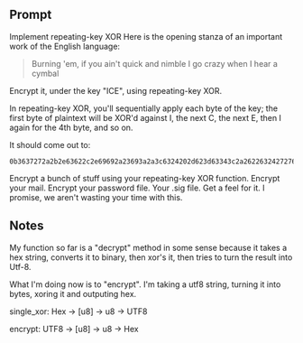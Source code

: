 
## Prompt

Implement repeating-key XOR
Here is the opening stanza of an important work of the English language:

> Burning 'em, if you ain't quick and nimble
> I go crazy when I hear a cymbal

Encrypt it, under the key "ICE", using repeating-key XOR.

In repeating-key XOR, you'll sequentially apply each byte of the key; the first byte of plaintext will be XOR'd against I, the next C, the next E, then I again for the 4th byte, and so on.

It should come out to:

```
0b3637272a2b2e63622c2e69692a23693a2a3c6324202d623d63343c2a26226324272765272a282b2f20430a652e2c652a3124333a653e2b2027630c692b20283165286326302e27282f
```
Encrypt a bunch of stuff using your repeating-key XOR function. Encrypt your mail. Encrypt your password file. Your .sig file. Get a feel for it. I promise, we aren't wasting your time with this.


## Notes

My function so far is a "decrypt" method in some sense because it takes a hex string, converts it to binary, then xor's it, then tries to turn the result into Utf-8.

What I'm doing now is to "encrypt".  I'm taking a utf8 string, turning it into bytes, xoring it and outputing hex.


single_xor:  Hex -> [u8] -> u8 -> UTF8

encrypt: UTF8 -> [u8] -> u8 -> Hex

